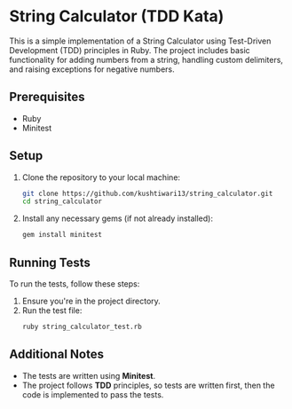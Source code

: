 # String Calculator (TDD Kata)

This is a simple implementation of a String Calculator using Test-Driven Development (TDD) principles in Ruby. The project includes basic functionality for adding numbers from a string, handling custom delimiters, and raising exceptions for negative numbers.

## Prerequisites

- Ruby 
- Minitest 

## Setup

1. Clone the repository to your local machine:
    ```bash
    git clone https://github.com/kushtiwari13/string_calculator.git
    cd string_calculator
    ```

2. Install any necessary gems (if not already installed):
    ```bash
    gem install minitest
    ```

## Running Tests

To run the tests, follow these steps:

1. Ensure you're in the project directory.
2. Run the test file:
    ```bash
    ruby string_calculator_test.rb
    ```

## Additional Notes

- The tests are written using **Minitest**.
- The project follows **TDD** principles, so tests are written first, then the code is implemented to pass the tests.
